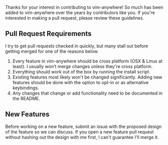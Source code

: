 Thanks for your interest in contributing to vim-anywhere! So much has been added
to vim-anywhere over the years by contributors like you. If you're interested
in making a pull request, please review these guidelines.

## Pull Request Requirements

I try to get pull requests checked in quickly, but many stall out before getting merged for one
of the reasons below.

1. Every feature in vim-anywhere should be cross platform (OSX & Linux at least). I usually won't merge changes unless they're cross platform.
2. Everything should work out of the box by running the install script.
3. Existing features most likely won't be changed significantly. Adding new
   features should be done with the option to opt-in or as alternative keybindings.
4. Any changes that change or add functionality need to be documented in the
   README.

## New Features

Before working on a new feature, submit an issue with the proposed design of the
feature so we can discuss. If you open a new feature pull request without
hashing out the design with me first, I can't guarantee I'll merge it.
